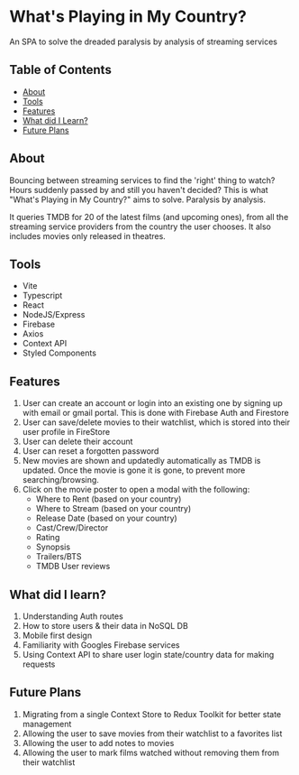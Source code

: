 # What's Playing in My Country?

An SPA to solve the dreaded paralysis by analysis of streaming services

## Table of Contents

- [About](#about)
- [Tools](#tools)
- [Features](#features)
- [What did I Learn?](#WhatdidILearn?)
- [Future Plans](#futureplans)


## About

Bouncing between streaming services to find the 'right' thing to watch? Hours suddenly passed by and still you haven't decided?
This is what "What's Playing in My Country?" aims to solve. Paralysis by analysis. 

It queries TMDB for 20 of the latest films (and upcoming ones), from all the streaming service providers from the country the user chooses.
It also includes movies only released in theatres.

## Tools

- Vite
- Typescript
- React
- NodeJS/Express
- Firebase
- Axios
- Context API
- Styled Components

## Features

1. User can create an account or login into an existing one by signing up with email or gmail portal. This is done with Firebase Auth and Firestore
2. User can save/delete movies to their watchlist, which is stored into their user profile in FireStore
3. User can delete their account
4. User can reset a forgotten password
5. New movies are shown and updatedly automatically as TMDB is updated. Once the movie is gone it is gone, to prevent more searching/browsing.
6. Click on the movie poster to open a modal with the following:
    - Where to Rent (based on your country)
    - Where to Stream (based on your country)
    - Release Date (based on your country)
    - Cast/Crew/Director
    - Rating
    - Synopsis
    - Trailers/BTS
    - TMDB User reviews

## What did I learn?

1. Understanding Auth routes
2. How to store users & their data in NoSQL DB
3. Mobile first design
4. Familiarity with Googles Firebase services
5. Using Context API to share user login state/country data for making requests

## Future Plans

1. Migrating from a single Context Store to Redux Toolkit for better state management
2. Allowing the user to save movies from their watchlist to a favorites list
3. Allowing the user to add notes to movies
4. Allowing the user to mark films watched without removing them from their watchlist

